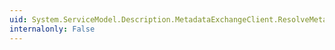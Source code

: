 ```yaml
---
uid: System.ServiceModel.Description.MetadataExchangeClient.ResolveMetadataReferences
internalonly: False
---
```

